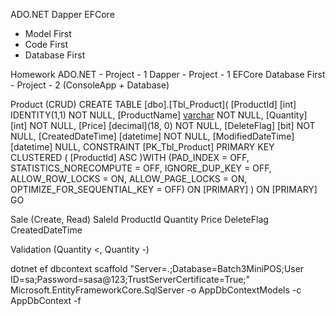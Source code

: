 ADO.NET
Dapper
EFCore
- Model First
- Code First
- Database First

Homework
ADO.NET - Project - 1
Dapper - Project - 1
EFCore Database First - Project - 2 (ConsoleApp + Database)

Product (CRUD)
CREATE TABLE [dbo].[Tbl_Product](
	[ProductId] [int] IDENTITY(1,1) NOT NULL,
	[ProductName] [varchar](50) NOT NULL,
	[Quantity] [int] NOT NULL,
	[Price] [decimal](18, 0) NOT NULL,
	[DeleteFlag] [bit] NOT NULL,
	[CreatedDateTime] [datetime] NOT NULL,
	[ModifiedDateTime] [datetime] NULL,
 CONSTRAINT [PK_Tbl_Product] PRIMARY KEY CLUSTERED 
(
	[ProductId] ASC
)WITH (PAD_INDEX = OFF, STATISTICS_NORECOMPUTE = OFF, IGNORE_DUP_KEY = OFF, ALLOW_ROW_LOCKS = ON, ALLOW_PAGE_LOCKS = ON, OPTIMIZE_FOR_SEQUENTIAL_KEY = OFF) ON [PRIMARY]
) ON [PRIMARY]
GO


Sale (Create, Read)
SaleId
ProductId
Quantity
Price
DeleteFlag
CreatedDateTime

Validation (Quantity <, Quantity -)

dotnet ef dbcontext scaffold "Server=.;Database=Batch3MiniPOS;User ID=sa;Password=sasa@123;TrustServerCertificate=True;" Microsoft.EntityFrameworkCore.SqlServer -o AppDbContextModels -c AppDbContext -f